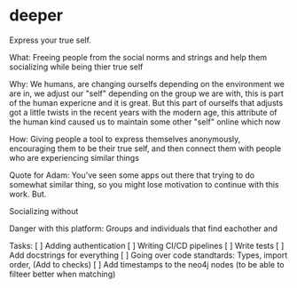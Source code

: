 # deeper
Express your true self.

What:
Freeing people from the social norms and strings and help them socializing while being thier true self

Why:
We humans, are changing ourselfs depending on the environment we are in, we adjust our "self" depending on the group we are with, this is part of the human expericne and it is great. But this part of ourselfs that adjusts got a little twists in the recent years with the modern age, this attribute of the human kind caused us to maintain some other "self" online which now 

How:
Giving people a tool to express themselves anonymously, encouraging them to be their true self, and then connect them with people who are experiencing similar things


Quote for Adam:
You've seen some apps out there that trying to do somewhat similar thing, so you might lose motivation to continue with this work. But.


Socializing without 

Danger with this platform:
Groups and individuals that find eachother and


Tasks:
[ ] Adding authentication
[ ] Writing CI/CD pipelines
[ ] Write tests
[ ] Add docstrings for everything
[ ] Going over code standtards: Types, import order, (Add to checks)
[ ] Add timestamps to the neo4j nodes (to be able to filteer better when matching)
